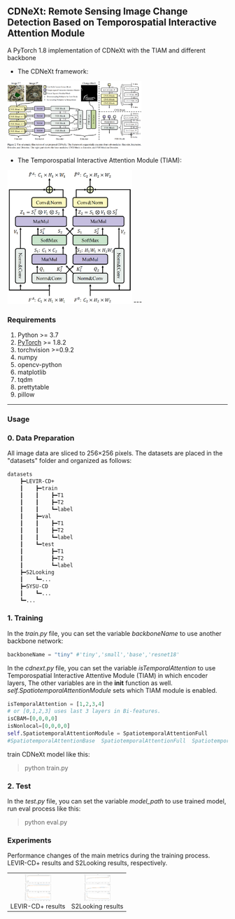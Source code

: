 ## CDNeXt: Remote Sensing Image Change Detection Based on Temporospatial Interactive Attention Module  

A PyTorch 1.8 implementation of CDNeXt with the TIAM and different backbone
* The CDNeXt framework:  

<img src="paperImgs/CDNeXt-framework.png" style="zoom:30%">
<!-- ![CDNeXt-framework](paperImgs/CDNeXt-framework.png)   -->

* The Temporospatial Interactive Attention Module (TIAM):  

<!-- ![CDNeXt-framework](paperImgs/TIAM.png) {:width:"100px"} -->
<img src="paperImgs/TIAM.png" style="zoom:30%">
---

### Requirements


1. Python >= 3.7
2. [PyTorch](https://pytorch.org/get-started/locally/) >= 1.8.2
3. torchvision >=0.9.2
4. numpy
5. opencv-python
6. matplotlib
7. tqdm
8. prettytable
9. pillow

---
### Usage

### 0. Data Preparation
All image data are sliced to 256×256 pixels. The datasets are placed in the "datasets" folder and organized as follows:
```
datasets
    ┣━LEVIR-CD+
    ┃    ┣━train
    ┃    ┃    ┣━T1
    ┃    ┃    ┣━T2
    ┃    ┃    ┗━label
    ┃    ┣━val
    ┃    ┃    ┣━T1
    ┃    ┃    ┣━T2
    ┃    ┃    ┗━label
    ┃    ┗━test
    ┃         ┣━T1
    ┃         ┣━T2
    ┃         ┗━label
    ┣━S2Looking
    ┃    ┗━...
    ┣━SYSU-CD
    ┃    ┗━...
    ┗━...
```

### 1. Training
In the *train.py* file, you can set the variable *backboneName* to use another backbone network:  
```python
backboneName = "tiny" #'tiny','small','base','resnet18'
```  

In the *cdnext.py* file, you can set the variable *isTemporalAttention* to use Temporospatial Interactive Attentive Module (TIAM) in which encoder layers, The other variables are in the __init__ function as well.
*self.SpatiotemporalAttentionModule* sets which TIAM module is enabled.
```python
isTemporalAttention = [1,2,3,4] 
# or [0,1,2,3] uses last 3 layers in Bi-features.
isCBAM=[0,0,0,0]
isNonlocal=[0,0,0,0]
self.SpatiotemporalAttentionModule = SpatiotemporalAttentionFull 
#SpatiotemporalAttentionBase  SpatiotemporalAttentionFull  SpatiotemporalAttentionFullNotWeightShared
```  
train CDNeXt model like this:
>   python train.py


### 2. Test
In the *test.py* file, you can set the variable *model_path* to use trained model, run eval process like this:  
>   python eval.py

### Experiments

Performance changes of the main metrics during the training process. LEVIR-CD+ results and S2Looking results, respectively.
<table rules="none" align="center">
	<tr>
		<td>
			<center>
				<img src="paperImgs/LEVIR-CD+_results.png" style="zoom:6%">
				<br/>
				<font color="">LEVIR-CD+ results</font>
			</center>
		</td>
		<td>
			<center>
				<img src="paperImgs/S2Looking_results.png" style="zoom:6%">
				<br/>
				<font color="">S2Looking results</font>
			</center>
		</td>
	</tr>
</table>
